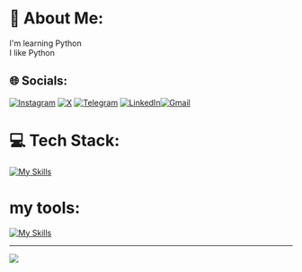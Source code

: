 # 💫 About Me:
I'm learning Python<br>I like Python


## 🌐 Socials:
[![Instagram](https://img.shields.io/badge/Instagram-%23E4405F.svg?logo=Instagram&logoColor=white)](https://instagram.com/mohwmmad86) [![X](https://img.shields.io/badge/X-black.svg?logo=X&logoColor=white)](https://x.com/mohwmmad86) [![Telegram](https://img.shields.io/badge/Telegram-2CA5E0?style=flat-square&logo=telegram&logoColor=white)](https://t.me/mohwmmad86) [![LinkedIn](https://img.shields.io/badge/LinkedIn-%230077B5.svg?logo=linkedin&logoColor=white)](https://linkedin.com/in/Mohwmmad86)[![Gmail](https://img.shields.io/badge/Gmail-D14836?style=for-the-badge&logo=gmail&logoColor=white)](mailto:mohammad2007maleki@gmail.com) 

# 💻 Tech Stack:
[![My Skills](https://skillicons.dev/icons?i=py)](https://skillicons.dev)

# my tools:
[![My Skills](https://skillicons.dev/icons?i=vscode,github,stackoverflow,windows )](https://skillicons.dev)

---
[![](https://visitcount.itsvg.in/api?id=mohwmmad86&icon=0&color=0)](https://visitcount.itsvg.in)
